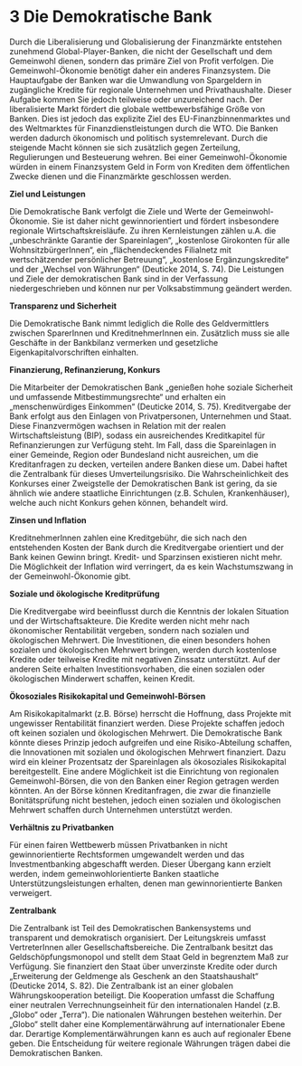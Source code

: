 # 3 Die Demokratische Bank
Durch die Liberalisierung und Globalisierung der Finanzmärkte entstehen zunehmend Global-Player-Banken, die nicht der Gesellschaft und dem Gemeinwohl dienen, sondern das primäre Ziel von Profit verfolgen. Die Gemeinwohl-Ökonomie benötigt daher ein anderes Finanzsystem. Die Hauptaufgabe der Banken war die Umwandlung von Spargeldern in zugängliche Kredite für regionale Unternehmen und Privathaushalte. Dieser Aufgabe kommen Sie jedoch teilweise oder unzureichend nach.
Der liberalisierte Markt fördert die globale wettbewerbsfähige Größe von Banken. Dies ist jedoch das explizite Ziel des EU-Finanzbinnenmarktes und des Weltmarktes für Finanzdienstleistungen durch die WTO. Die Banken werden dadurch ökonomisch und politisch systemrelevant. Durch die steigende Macht können sie sich zusätzlich gegen Zerteilung, Regulierungen und Besteuerung wehren.
Bei einer Gemeinwohl-Ökonomie würden in einem Finanzsystem Geld in Form von Krediten dem öffentlichen Zwecke dienen und die Finanzmärkte geschlossen werden. 

**Ziel und Leistungen**

Die Demokratische Bank verfolgt die Ziele und Werte der Gemeinwohl-Ökonomie. Sie ist daher nicht gewinnorientiert und fördert insbesondere regionale Wirtschaftskreisläufe. Zu ihren Kernleistungen zählen u.A. die „unbeschränkte Garantie der Spareinlagen“,  „kostenlose Girokonten für alle WohnsitzbürgerInnen“, ein „flächendeckendes Filialnetz mit wertschätzender persönlicher Betreuung“, „kostenlose Ergänzungskredite“ und der „Wechsel von Währungen“ (Deuticke 2014, S. 74). Die Leistungen und Ziele der demokratischen Bank sind in der Verfassung niedergeschrieben und können nur per Volksabstimmung geändert werden.

**Transparenz und Sicherheit**

Die Demokratische Bank nimmt lediglich die Rolle des Geldvermittlers zwischen SparerInnen und KreditnehmerInnen ein. Zusätzlich muss sie alle Geschäfte in der Bankbilanz vermerken und gesetzliche Eigenkapitalvorschriften einhalten.

**Finanzierung, Refinanzierung, Konkurs**

Die Mitarbeiter der Demokratischen Bank „genießen hohe soziale Sicherheit und umfassende Mitbestimmungsrechte“ und erhalten ein „menschenwürdiges Einkommen“ (Deuticke 2014, S. 75).  Kreditvergabe der Bank erfolgt aus den Einlagen von Privatpersonen, Unternehmen und Staat. Diese Finanzvermögen wachsen in Relation mit der realen Wirtschaftsleistung (BIP), sodass ein ausreichendes Kreditkapitel für Refinanzierungen zur Verfügung steht. Im Fall, dass die Spareinlagen in einer Gemeinde, Region oder Bundesland nicht ausreichen, um die Kreditanfragen zu decken, verteilen andere Banken diese um. Dabei haftet die Zentralbank für dieses Umverteilungsrisiko. Die Wahrscheinlichkeit des Konkurses einer Zweigstelle der Demokratischen Bank ist gering, da sie ähnlich wie andere staatliche Einrichtungen (z.B. Schulen, Krankenhäuser), welche auch nicht Konkurs gehen können, behandelt wird.

**Zinsen und Inflation**

KreditnehmerInnen zahlen eine Kreditgebühr, die sich nach den entstehenden Kosten der Bank durch die Kreditvergabe orientiert und der Bank keinen Gewinn bringt. Kredit- und Sparzinsen existieren nicht mehr. Die Möglichkeit der Inflation wird verringert, da es kein Wachstumszwang in der Gemeinwohl-Ökonomie gibt.
 
**Soziale und ökologische Kreditprüfung**

Die Kreditvergabe wird beeinflusst durch die Kenntnis der lokalen Situation und der Wirtschaftsakteure. Die Kredite werden nicht mehr nach ökonomischer Rentabilität vergeben, sondern nach sozialen und ökologischen Mehrwert. Die Investitionen, die einen besonders hohen sozialen und ökologischen Mehrwert bringen, werden durch kostenlose Kredite oder teilweise Kredite mit negativen Zinssatz unterstützt. Auf der anderen Seite erhalten Investitionsvorhaben, die einen sozialen oder ökologischen Minderwert schaffen, keinen Kredit.  

**Ökosoziales Risikokapital und Gemeinwohl-Börsen**

Am Risikokapitalmarkt (z.B. Börse) herrscht die Hoffnung, dass Projekte mit ungewisser Rentabilität finanziert werden. Diese Projekte schaffen jedoch oft keinen sozialen und ökologischen Mehrwert. Die Demokratische Bank könnte dieses Prinzip jedoch aufgreifen und eine Risiko-Abteilung schaffen, die Innovationen mit sozialen und ökologischen Mehrwert finanziert. Dazu wird ein kleiner Prozentsatz der Spareinlagen als ökosoziales Risikokapital bereitgestellt. Eine andere Möglichkeit ist die Einrichtung von regionalen Gemeinwohl-Börsen, die von den Banken einer Region getragen werden könnten. An der Börse können Kreditanfragen, die zwar die finanzielle Bonitätsprüfung nicht bestehen, jedoch einen sozialen und ökologischen Mehrwert schaffen durch Unternehmen unterstützt werden.

**Verhältnis zu Privatbanken**

Für einen fairen Wettbewerb müssen Privatbanken in nicht gewinnorientierte Rechtsformen umgewandelt werden und das Investmentbanking abgeschafft werden. Dieser Übergang kann erzielt werden, indem gemeinwohlorientierte Banken staatliche Unterstützungsleistungen erhalten, denen man gewinnorientierte Banken verweigert. 

**Zentralbank**

Die Zentralbank ist Teil des Demokratischen Bankensystems und transparent und demokratisch organisiert. Der Leitungskreis umfasst VertreterInnen aller Gesellschaftsbereiche. Die Zentralbank besitzt das Geldschöpfungsmonopol und stellt dem Staat Geld in begrenztem Maß zur Verfügung. Sie finanziert den Staat über unverzinste Kredite oder durch „Erweiterung der Geldmenge als Geschenk an den Staatshaushalt“ (Deuticke 2014, S. 82). 
Die Zentralbank ist an einer globalen Währungskooperation beteiligt. Die Kooperation umfasst die Schaffung einer neutralen Verrechnungseinheit für den internationalen Handel (z.B. „Globo“ oder „Terra“). Die nationalen Währungen bestehen weiterhin. Der „Globo“ stellt daher eine Komplementärwährung auf internationaler Ebene dar. Derartige Komplementärwährungen kann es auch auf regionaler Ebene geben. Die Entscheidung für weitere regionale Währungen trägen dabei die Demokratischen Banken.
